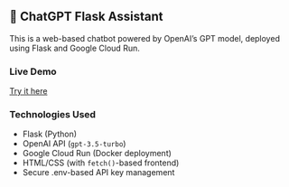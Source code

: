 ## 🧠 ChatGPT Flask Assistant

This is a web-based chatbot powered by OpenAI’s GPT model, deployed using Flask and Google Cloud Run.

###  Live Demo
 [Try it here](https://my-chatbot-636257024258.us-central1.run.app/)

###  Technologies Used
- Flask (Python)
- OpenAI API (`gpt-3.5-turbo`)
- Google Cloud Run (Docker deployment)
- HTML/CSS (with `fetch()`-based frontend)
- Secure .env-based API key management

